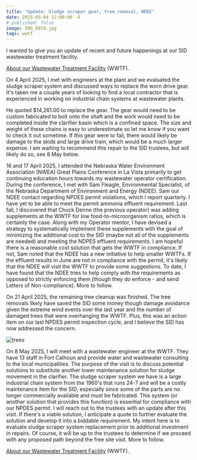 ```yaml
---
title: "Update: Sludge scraper gear, tree removal, NDEE"
date: 2025-05-04 12:00:00 -5
# published: false
image: IMG_9919.jpg
tags: wwtf
---
```


I wanted to give you an update of recent and future happenings at our SID wastewater treatment facility.
<!-- excerpt -->

<a href="/about/#wastewater-treatment-facility-wwtf">About our Wastewater Treatment Facility</a>
(WWTF).

On 4 April 2025, I met with engineers at the plant and we evaluated the sludge scraper system and discussed ways to replace the worn drive gear.  It's taken me a couple years of looking to find a local contractor that is experienced in working on industrial chain systems at wastewater plants.

He quoted $14,261.00 to replace the gear. The gear would need to be custom fabricated to bolt onto the shaft and the work would need to be completed inside the clarifier basin which is a confined space.  The size and weight of these chains is easy to underestimate so let me know if you want to check it out sometime.  If this gear were to fail, there would likely be damage to the skids and large drive train, which would be a much larger expense.  I am waiting to recommend this repair to the SID trustees, but will likely do so, see 8 May below.
 
16 and 17 April 2025, I attended the Nebraska Water Environment Association (NWEA) Great Plains Conference in La Vista primarily to get continuing education hours towards my wastewater operator certification.  During the conference, I met with Sam Fleagle, Environmental Specialist, of the Nebraska Department of Environment and Energy (NDEE).  Sam our NDEE contact regarding NPDES permit violations, which I report quarterly.  I have yet to be able to meet the permit ammonia effluent requirement.  Last fall, I discovered that Chuck Denne (the previous operator) was adding supplements at the WWTF for low food-to-microorganism ratios, which is certainly the case.  Along with my Operator mentor, I have devised a strategy to systematically implement these supplements with the goal of minimizing the additional cost to the SID (maybe not all of the supplements are needed) and meeting the NDPES effluent requirements.  I am hopeful there is a reasonable cost solution that gets the WWTF in compliance.  If not, Sam noted that the NDEE has a new initiative to help smaller WWTFs.  If the effluent results in June are not in compliance with the permit, it's likely that the NDEE will visit the WWTF to provide some suggestions.  To date, I have found that the NDEE tries to help comply with the requirements as opposed to strictly enforcing them (though they do enforce - and send Letters of Non-compliance).  More to follow.
 
On 21 April 2025, the remaining tree cleanup was finished. The tree removals likely have saved the SID some money though damage avoidance given the extreme wind events over the last year and the number of damaged trees that were overhanging the WWTF.  Plus, this was an action item on our last NPDES permit inspection cycle, and I believe the SID has now addressed the concern.

<img src="{{image}}" alt="trees">

On 8 May 2025, I will meet with a wastewater engineer at the WWTF.  They have 13 staff in Fort Calhoun and provide water and wastewater consulting to the local municipalities.  The purpose of the visit is to discuss potential solutions to substitute another lower maintenance solution for sludge movement in the clarifier.  The sludge scraper system we have is a large industrial chain system from the 1960's that runs 24-7 and will be a costly maintenance item for the SID, especially since some of the parts are no longer commercially available and must be fabricated.  This system (or another solution that provides this function) is essential for compliance with our NPDES permit.  I will reach out to the trustees with an update after this visit.  If there's a viable solution, I anticipate a quote to further evaluate the solution and develop it into a biddable requirement.  My intent here is to evaluate sludge scraper system replacement prior to additional investment in repairs.  Of course, it will be up to the trustees to determine if we proceed with any proposed path beyond the free site visit.  More to follow.

<a href="/about/#wastewater-treatment-facility-wwtf">About our Wastewater Treatment Facility</a>
(WWTF).
